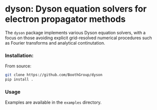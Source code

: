 # dyson: Dyson equation solvers for electron propagator methods

The `dyson` package implements various Dyson equation solvers, with a focus on those avoiding explicit grid-resolved numerical procedures such as Fourier transforms and analytical continutation.

### Installation:

From source:

```bash
git clone https://github.com/BoothGroup/dyson
pip install .
```

### Usage

Examples are available in the `examples` directory.
